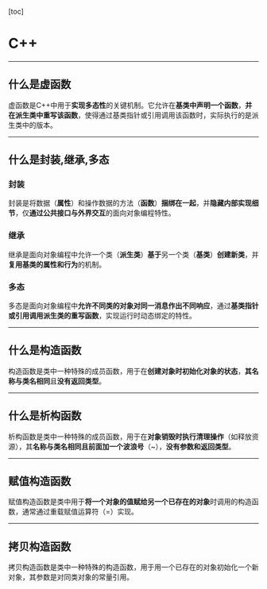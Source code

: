 [toc]
# C++
***
## 什么是虚函数
虚函数是C++中用于**实现多态性**的关键机制。它允许在**基类中声明一个函数**，**并在派生类中重写该函数**，使得通过基类指针或引用调用该函数时，实际执行的是派生类中的版本。
***
## 什么是封装,继承,多态
### 封装
封装是将数据（**属性**）和操作数据的方法（**函数**）**捆绑在一起**，并**隐藏内部实现细节**，仅**通过公共接口与外界交互**的面向对象编程特性。
### 继承
继承是面向对象编程中允许一个类（**派生类**）**基于**另一个类（**基类**）**创建新类**，并**复用基类的属性和行为**的机制。
### 多态
多态是面向对象编程中**允许不同类的对象对同一消息作出不同响应**，通过**基类指针或引用调用派生类的重写函数**，实现运行时动态绑定的特性。
***
## 什么是构造函数
构造函数是类中一种特殊的成员函数，用于在**创建对象时初始化对象的状态**，**其名称与类名相同**且**没有返回类型**。
***
## 什么是析构函数
析构函数是类中一种特殊的成员函数，用于在**对象销毁时执行清理操作**（如释放资源），其**名称与类名相同且前面加一个波浪号**（~），**没有参数和返回类型**。
***
## 赋值构造函数
赋值构造函数是类中用于**将一个对象的值赋给另一个已存在的对象**时调用的构造函数，通常通过重载赋值运算符（=）实现。
***
## 拷贝构造函数
拷贝构造函数是类中一种特殊的构造函数，用于用一个已存在的对象初始化一个新对象，其参数是对同类对象的常量引用。